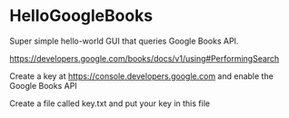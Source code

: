 # HelloGoogleBooks

Super simple hello-world GUI that queries Google Books API.

https://developers.google.com/books/docs/v1/using#PerformingSearch

Create a key at https://console.developers.google.com and enable the Google Books API

Create a file called key.txt and put your key in this file


